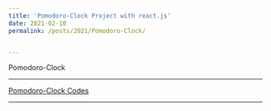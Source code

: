 ```yaml
---
title: 'Pomodoro-Clock Project with react.js'
date: 2021-02-10
permalink: /posts/2021/Pomodoro-Clock/


---
```


   Pomodoro-Clock 
  
  
---






[Pomodoro-Clock Codes](https://github.com/alpbasarann/alpbasarann.github.io/blob/master/_projects/2021-02-10-pomodoroclock.zip?raw=true)


---

